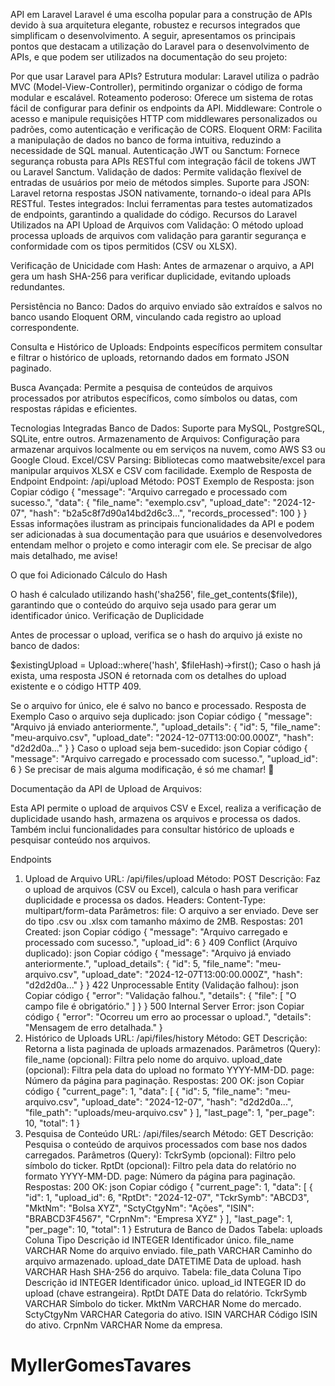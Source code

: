 API em Laravel
Laravel é uma escolha popular para a construção de APIs devido à sua arquitetura elegante, robustez e recursos integrados que simplificam o desenvolvimento. A seguir, apresentamos os principais pontos que destacam a utilização do Laravel para o desenvolvimento de APIs, e que podem ser utilizados na documentação do seu projeto:

Por que usar Laravel para APIs?
Estrutura modular: Laravel utiliza o padrão MVC (Model-View-Controller), permitindo organizar o código de forma modular e escalável.
Roteamento poderoso: Oferece um sistema de rotas fácil de configurar para definir os endpoints da API.
Middleware: Controle o acesso e manipule requisições HTTP com middlewares personalizados ou padrões, como autenticação e verificação de CORS.
Eloquent ORM: Facilita a manipulação de dados no banco de forma intuitiva, reduzindo a necessidade de SQL manual.
Autenticação JWT ou Sanctum: Fornece segurança robusta para APIs RESTful com integração fácil de tokens JWT ou Laravel Sanctum.
Validação de dados: Permite validação flexível de entradas de usuários por meio de métodos simples.
Suporte para JSON: Laravel retorna respostas JSON nativamente, tornando-o ideal para APIs RESTful.
Testes integrados: Inclui ferramentas para testes automatizados de endpoints, garantindo a qualidade do código.
Recursos do Laravel Utilizados na API
Upload de Arquivos com Validação:
O método upload processa uploads de arquivos com validação para garantir segurança e conformidade com os tipos permitidos (CSV ou XLSX).

Verificação de Unicidade com Hash:
Antes de armazenar o arquivo, a API gera um hash SHA-256 para verificar duplicidade, evitando uploads redundantes.

Persistência no Banco:
Dados do arquivo enviado são extraídos e salvos no banco usando Eloquent ORM, vinculando cada registro ao upload correspondente.

Consulta e Histórico de Uploads:
Endpoints específicos permitem consultar e filtrar o histórico de uploads, retornando dados em formato JSON paginado.

Busca Avançada:
Permite a pesquisa de conteúdos de arquivos processados por atributos específicos, como símbolos ou datas, com respostas rápidas e eficientes.

Tecnologias Integradas
Banco de Dados: Suporte para MySQL, PostgreSQL, SQLite, entre outros.
Armazenamento de Arquivos: Configuração para armazenar arquivos localmente ou em serviços na nuvem, como AWS S3 ou Google Cloud.
Excel/CSV Parsing: Bibliotecas como maatwebsite/excel para manipular arquivos XLSX e CSV com facilidade.
Exemplo de Resposta de Endpoint
Endpoint: /api/upload
Método: POST
Exemplo de Resposta:
json
Copiar código
{
    "message": "Arquivo carregado e processado com sucesso.",
    "data": {
        "file_name": "exemplo.csv",
        "upload_date": "2024-12-07",
        "hash": "b2a5c8f7d90a14bd2d6c3...",
        "records_processed": 100
    }
}
Essas informações ilustram as principais funcionalidades da API e podem ser adicionadas à sua documentação para que usuários e desenvolvedores entendam melhor o projeto e como interagir com ele. Se precisar de algo mais detalhado, me avise!

O que foi Adicionado
Cálculo do Hash

O hash é calculado utilizando hash('sha256', file_get_contents($file)), garantindo que o conteúdo do arquivo seja usado para gerar um identificador único.
Verificação de Duplicidade

Antes de processar o upload, verifica se o hash do arquivo já existe no banco de dados:  


$existingUpload = Upload::where('hash', $fileHash)->first();
Caso o hash já exista, uma resposta JSON é retornada com os detalhes do upload existente e o código HTTP 409.


Se o arquivo for único, ele é salvo no banco e processado.
Resposta de Exemplo
Caso o arquivo seja duplicado:
json
Copiar código
{
    "message": "Arquivo já enviado anteriormente.",
    "upload_details": {
        "id": 5,
        "file_name": "meu-arquivo.csv",
        "upload_date": "2024-12-07T13:00:00.000Z",
        "hash": "d2d2d0a..."
    }
}
Caso o upload seja bem-sucedido:
json
Copiar código
{
    "message": "Arquivo carregado e processado com sucesso.",
    "upload_id": 6
}
Se precisar de mais alguma modificação, é só me chamar! 🚀



Documentação da API de Upload de Arquivos: 

Esta API permite o upload de arquivos CSV e Excel, realiza a verificação de duplicidade usando hash, armazena os arquivos e processa os dados. Também inclui funcionalidades para consultar histórico de uploads e pesquisar conteúdo nos arquivos.

Endpoints
1. Upload de Arquivo
URL: /api/files/upload
Método: POST
Descrição: Faz o upload de arquivos (CSV ou Excel), calcula o hash para verificar duplicidade e processa os dados.
Headers:
Content-Type: multipart/form-data
Parâmetros:
file: O arquivo a ser enviado. Deve ser do tipo .csv ou .xlsx com tamanho máximo de 2MB.
Respostas:
201 Created:
json
Copiar código
{
    "message": "Arquivo carregado e processado com sucesso.",
    "upload_id": 6
}
409 Conflict (Arquivo duplicado):
json
Copiar código
{
    "message": "Arquivo já enviado anteriormente.",
    "upload_details": {
        "id": 5,
        "file_name": "meu-arquivo.csv",
        "upload_date": "2024-12-07T13:00:00.000Z",
        "hash": "d2d2d0a..."
    }
}
422 Unprocessable Entity (Validação falhou):
json
Copiar código
{
    "error": "Validação falhou.",
    "details": {
        "file": [
            "O campo file é obrigatório."
        ]
    }
}
500 Internal Server Error:
json
Copiar código
{
    "error": "Ocorreu um erro ao processar o upload.",
    "details": "Mensagem de erro detalhada."
}
2. Histórico de Uploads
URL: /api/files/history
Método: GET
Descrição: Retorna a lista paginada de uploads armazenados.
Parâmetros (Query):
file_name (opcional): Filtra pelo nome do arquivo.
upload_date (opcional): Filtra pela data do upload no formato YYYY-MM-DD.
page: Número da página para paginação.
Respostas:
200 OK:
json
Copiar código
{
    "current_page": 1,
    "data": [
        {
            "id": 5,
            "file_name": "meu-arquivo.csv",
            "upload_date": "2024-12-07",
            "hash": "d2d2d0a...",
            "file_path": "uploads/meu-arquivo.csv"
        }
    ],
    "last_page": 1,
    "per_page": 10,
    "total": 1
}
3. Pesquisa de Conteúdo
URL: /api/files/search
Método: GET
Descrição: Pesquisa o conteúdo de arquivos processados com base nos dados carregados.
Parâmetros (Query):
TckrSymb (opcional): Filtro pelo símbolo do ticker.
RptDt (opcional): Filtro pela data do relatório no formato YYYY-MM-DD.
page: Número da página para paginação.
Respostas:
200 OK:
json
Copiar código
{
    "current_page": 1,
    "data": [
        {
            "id": 1,
            "upload_id": 6,
            "RptDt": "2024-12-07",
            "TckrSymb": "ABCD3",
            "MktNm": "Bolsa XYZ",
            "SctyCtgyNm": "Ações",
            "ISIN": "BRABCD3F4567",
            "CrpnNm": "Empresa XYZ"
        }
    ],
    "last_page": 1,
    "per_page": 10,
    "total": 1
}
Estrutura de Banco de Dados
Tabela: uploads
Coluna	Tipo	Descrição
id	INTEGER	Identificador único.
file_name	VARCHAR	Nome do arquivo enviado.
file_path	VARCHAR	Caminho do arquivo armazenado.
upload_date	DATETIME	Data de upload.
hash	VARCHAR	Hash SHA-256 do arquivo.
Tabela: file_data
Coluna	Tipo	Descrição
id	INTEGER	Identificador único.
upload_id	INTEGER	ID do upload (chave estrangeira).
RptDt	DATE	Data do relatório.
TckrSymb	VARCHAR	Símbolo do ticker.
MktNm	VARCHAR	Nome do mercado.
SctyCtgyNm	VARCHAR	Categoria do ativo.
ISIN	VARCHAR	Código ISIN do ativo.
CrpnNm	VARCHAR	Nome da empresa.
# MyllerGomesTavares
